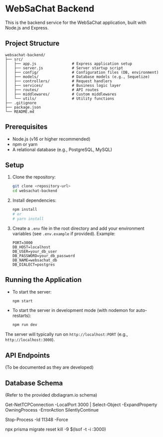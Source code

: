 # WebSaChat Backend

This is the backend service for the WebSaChat application, built with Node.js and Express.

## Project Structure

```
websachat-backend/
├── src/
│   ├── app.js                # Express application setup
│   ├── server.js             # Server startup script
│   ├── config/               # Configuration files (DB, environment)
│   ├── models/               # Database models (e.g., Sequelize)
│   ├── controllers/          # Request handlers
│   ├── services/             # Business logic layer
│   ├── routes/               # API routes
│   ├── middlewares/          # Custom middlewares
│   └── utils/                # Utility functions
├── .gitignore
├── package.json
└── README.md
```

## Prerequisites

- Node.js (v16 or higher recommended)
- npm or yarn
- A relational database (e.g., PostgreSQL, MySQL)

## Setup

1. Clone the repository:
   ```bash
   git clone <repository-url>
   cd websachat-backend
   ```

2. Install dependencies:
   ```bash
   npm install
   # or
   # yarn install
   ```

3. Create a `.env` file in the root directory and add your environment variables (see `.env.example` if provided).
   Example:
   ```env
   PORT=3000
   DB_HOST=localhost
   DB_USER=your_db_user
   DB_PASSWORD=your_db_password
   DB_NAME=websachat_db
   DB_DIALECT=postgres
   ```

## Running the Application

- To start the server:
  ```bash
  npm start
  ```

- To start the server in development mode (with nodemon for auto-restarts):
  ```bash
  npm run dev
  ```

The server will typically run on `http://localhost:PORT` (e.g., `http://localhost:3000`).

## API Endpoints

(To be documented as they are developed)

## Database Schema

(Refer to the provided dbdiagram.io schema)





Get-NetTCPConnection -LocalPort 3000 | Select-Object -ExpandProperty OwningProcess -ErrorAction SilentlyContinue


Stop-Process -Id 11348 -Force

npx prisma migrate reset
kill -9 $(lsof -t -i :3000)


